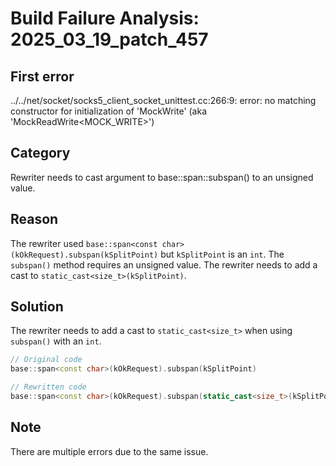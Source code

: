 # Build Failure Analysis: 2025_03_19_patch_457

## First error

../../net/socket/socks5_client_socket_unittest.cc:266:9: error: no matching constructor for initialization of 'MockWrite' (aka 'MockReadWrite<MOCK_WRITE>')

## Category
Rewriter needs to cast argument to base::span::subspan() to an unsigned value.

## Reason
The rewriter used `base::span<const char>(kOkRequest).subspan(kSplitPoint)` but `kSplitPoint` is an `int`. The `subspan()` method requires an unsigned value. The rewriter needs to add a cast to `static_cast<size_t>(kSplitPoint)`.

## Solution
The rewriter needs to add a cast to `static_cast<size_t>` when using `subspan()` with an `int`.

```c++
// Original code
base::span<const char>(kOkRequest).subspan(kSplitPoint)

// Rewritten code
base::span<const char>(kOkRequest).subspan(static_cast<size_t>(kSplitPoint))
```

## Note
There are multiple errors due to the same issue.